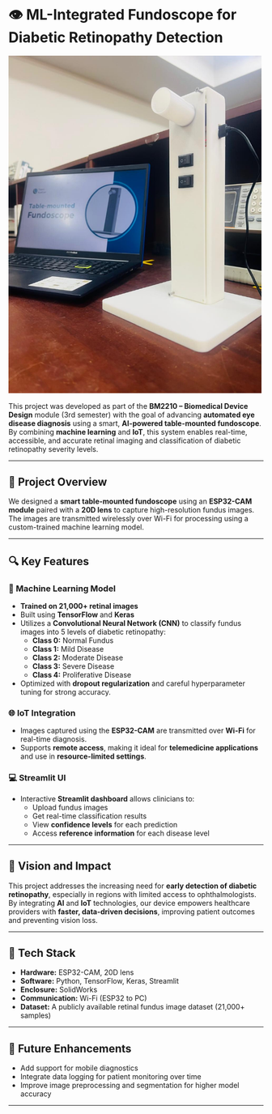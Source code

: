 # 👁️ ML-Integrated Fundoscope for Diabetic Retinopathy Detection

<img src="funduscope.jpg" alt="Table-Mounted Fundoscope" width="500"/>


This project was developed as part of the **BM2210 – Biomedical Device Design** module (3rd semester) with the goal of advancing **automated eye disease diagnosis** using a smart, **AI-powered table-mounted fundoscope**. By combining **machine learning** and **IoT**, this system enables real-time, accessible, and accurate retinal imaging and classification of diabetic retinopathy severity levels.

---

## 🚀 Project Overview

We designed a **smart table-mounted fundoscope** using an **ESP32-CAM module** paired with a **20D lens** to capture high-resolution fundus images. The images are transmitted wirelessly over Wi-Fi for processing using a custom-trained machine learning model.

---

## 🔍 Key Features

### 🧠 Machine Learning Model
- **Trained on 21,000+ retinal images**
- Built using **TensorFlow** and **Keras**
- Utilizes a **Convolutional Neural Network (CNN)** to classify fundus images into 5 levels of diabetic retinopathy:
  - **Class 0:** Normal Fundus
  - **Class 1:** Mild Disease
  - **Class 2:** Moderate Disease
  - **Class 3:** Severe Disease
  - **Class 4:** Proliferative Disease
- Optimized with **dropout regularization** and careful hyperparameter tuning for strong accuracy.

### 🌐 IoT Integration
- Images captured using the **ESP32-CAM** are transmitted over **Wi-Fi** for real-time diagnosis.
- Supports **remote access**, making it ideal for **telemedicine applications** and use in **resource-limited settings**.

### 💻 Streamlit UI
- Interactive **Streamlit dashboard** allows clinicians to:
  - Upload fundus images
  - Get real-time classification results
  - View **confidence levels** for each prediction
  - Access **reference information** for each disease level

---

## 🌟 Vision and Impact

This project addresses the increasing need for **early detection of diabetic retinopathy**, especially in regions with limited access to ophthalmologists. By integrating **AI** and **IoT** technologies, our device empowers healthcare providers with **faster, data-driven decisions**, improving patient outcomes and preventing vision loss.

---

## 🧪 Tech Stack

- **Hardware:** ESP32-CAM, 20D lens
- **Software:** Python, TensorFlow, Keras, Streamlit
- **Enclosure:** SolidWorks
- **Communication:** Wi-Fi (ESP32 to PC)
- **Dataset:** A publicly available retinal fundus image dataset (21,000+ samples)

---

## 📌 Future Enhancements

- Add support for mobile diagnostics
- Integrate data logging for patient monitoring over time
- Improve image preprocessing and segmentation for higher model accuracy

---





